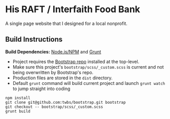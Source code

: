 # His RAFT / Interfaith Food Bank
A single page website that I designed for a local nonprofit.

## Build Instructions

**Build Dependencies:** [Node.js/NPM](https://nodejs.org/) and [Grunt](http://gruntjs.com/)
- Project requires the [Bootstrap repo](https://github.com/twbs/bootstrap) installed at the top-level.
- Make sure this project's `bootstrap/scss/_custom.scss` is current and not being overwritten by Bootstrap's repo.
- Production files are stored in the `dist` directory.
- Default `grunt` command will build current project and launch `grunt watch` to jump straight into coding

```
npm install
git clone git@github.com:twbs/bootstrap.git bootstrap
git checkout -- bootstrap/scss/_custom.scss
grunt build
```